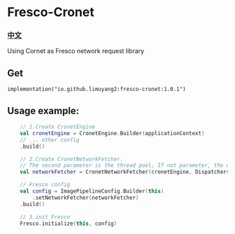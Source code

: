 # Fresco-Cronet
### [中文](https://github.com/limuyang2/Fresco-Cronet/blob/main/README_CN.md)

Using Cornet as Fresco network request library

## Get
```
implementation("io.github.limuyang2:fresco-cronet:1.0.1")
```

## Usage example:
```kotlin
    // 1.Create CronetEngine
    val cronetEngine = CronetEngine.Builder(applicationContext)
    // ... other config
    .build()

    // 2.Create CronetNetworkFetcher. 
    // The second parameter is the thread pool, If not parameter, the default is used
    val networkFetcher = CronetNetworkFetcher(cronetEngine, Dispatchers.IO.asExecutor())

    // Fresco config
    val config = ImagePipelineConfig.Builder(this)
        .setNetworkFetcher(networkFetcher)
    .build()

    // 3.init Fresco
    Fresco.initialize(this, config)
```
